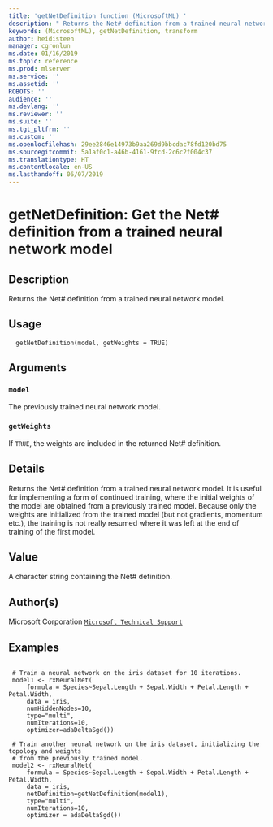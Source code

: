```yaml
---
title: 'getNetDefinition function (MicrosoftML) '
description: " Returns the Net# definition from a trained neural network model. "
keywords: (MicrosoftML), getNetDefinition, transform
author: heidisteen
manager: cgronlun
ms.date: 01/16/2019
ms.topic: reference
ms.prod: mlserver
ms.service: ''
ms.assetid: ''
ROBOTS: ''
audience: ''
ms.devlang: ''
ms.reviewer: ''
ms.suite: ''
ms.tgt_pltfrm: ''
ms.custom: ''
ms.openlocfilehash: 29ee2846e14973b9aa269d9bbcdac78fd120bd75
ms.sourcegitcommit: 5a1af0c1-a46b-4161-9fcd-2c6c2f004c37
ms.translationtype: HT
ms.contentlocale: en-US
ms.lasthandoff: 06/07/2019
---
```

 # <a name="getnetdefinition-get-the-net-definition-from-a-trained-neural-network-model"></a>getNetDefinition: Get the Net# definition from a trained neural network model 
 ## <a name="description"></a>Description

Returns the Net# definition from a trained neural network model.


 ## <a name="usage"></a>Usage

```   
  getNetDefinition(model, getWeights = TRUE)

```

 ## <a name="arguments"></a>Arguments



 ### `model`
 The previously trained neural network model. 



 ### `getWeights`
 If `TRUE`, the weights are included in the returned Net# definition. 



 ## <a name="details"></a>Details

Returns the Net# definition from a trained neural network model. It is useful for implementing a form of continued training, where the initial weights of the model are obtained from a previously trained model. Because only the weights are initialized from the trained model (but not gradients, momentum etc.), the training is not really resumed where it was left at the end of training of the first model.


 ## <a name="value"></a>Value

A character string containing the Net# definition.

 ## <a name="authors"></a>Author(s)

Microsoft Corporation [`Microsoft Technical Support`](https://go.microsoft.com/fwlink/?LinkID=698556&clcid=0x409)



 ## <a name="examples"></a>Examples

 ```

  # Train a neural network on the iris dataset for 10 iterations.
  model1 <- rxNeuralNet(
      formula = Species~Sepal.Length + Sepal.Width + Petal.Length + Petal.Width, 
      data = iris, 
      numHiddenNodes=10, 
      type="multi", 
      numIterations=10, 
      optimizer=adaDeltaSgd())

  # Train another neural network on the iris dataset, initializing the topology and weights
  # from the previously trained model.
  model2 <- rxNeuralNet(
      formula = Species~Sepal.Length + Sepal.Width + Petal.Length + Petal.Width, 
      data = iris, 
      netDefinition=getNetDefinition(model1), 
      type="multi", 
      numIterations=10, 
      optimizer = adaDeltaSgd())
```



